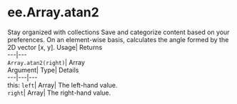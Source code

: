  
#  ee.Array.atan2 
Stay organized with collections  Save and categorize content based on your preferences. 
On an element-wise basis, calculates the angle formed by the 2D vector [x, y]. Usage| Returns  
---|---  
`Array.atan2(right)`| Array  
Argument| Type| Details  
---|---|---  
this: `left`| Array| The left-hand value.  
`right`| Array| The right-hand value.  
